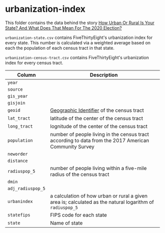 # urbanization-index

This folder contains the data behind the story [
How Urban Or Rural Is Your State? And What Does That Mean For The 2020 Election?
](https://fivethirtyeight.com/features/how-urban-or-rural-is-your-state-and-what-does-that-mean-for-the-2020-election/)


`urbanization-state.csv` contains FiveThirtyEight's urbanization index for every state. This number is calculated via a weighted average based on each the population of each census tract in that state.


`urbanization-census-tract.csv` contains FiveThirtyEight's urbanization index for every census tract.


Column | Description
-------|------------
`year` |
`source` |
`gis_year` |
`gisjoin` |
`geoid` | [Geographic Identifier](https://www.census.gov/programs-surveys/geography/guidance/geo-identifiers.html) of the census tract
`lat_tract` | latitude of the center of the census tract
`long_tract` | lognitude of the center of the census tract
`population` | number of people living in the census tract according to data from the 2017 American Community Survey
`neworder` |
`distance` |
`radiuspop_5` | number of people living within a five-mile radius of the census tract
`dmin` |
`adj_radiuspop_5` |
`urbanindex` | a calculation of how urban or rural a given area is; calculated as the natural logarithm of `radiuspop_5`
`statefips` | FIPS code for each state
`state` | Name of state